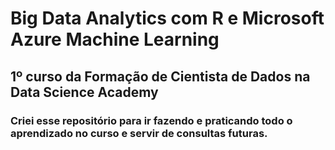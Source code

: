 # Big Data Analytics com R e Microsoft Azure Machine Learning

## 1º curso da Formação de Cientista de Dados na Data Science Academy

### Criei esse repositório para ir fazendo e praticando todo o aprendizado no curso e servir de consultas futuras.